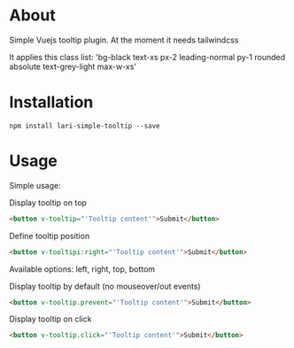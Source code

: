 # About

Simple Vuejs tooltip plugin. At the moment it needs tailwindcss


It applies this class list: 'bg-black text-xs px-2 leading-normal py-1 rounded absolute text-grey-light max-w-xs'



# Installation

```
npm install lari-simple-tooltip --save
```


# Usage

Simple usage:

Display tooltip on top

```html
<button v-tooltip="'Tooltip content'">Submit</button>
```



Define tooltip position
```html
<button v-tooltipi:right="'Tooltip content'">Submit</button>
```
Available options: left, right, top, bottom



Display tooltip by default (no mouseover/out events)
```html
<button v-tooltip.prevent="'Tooltip content'">Submit</button>
```



Display tooltip on click
```html
<button v-tooltip.click="'Tooltip content'">Submit</button>
```
